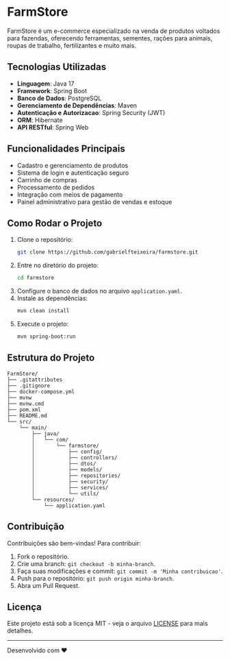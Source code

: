 # FarmStore

FarmStore é um e-commerce especializado na venda de produtos voltados para fazendas, oferecendo ferramentas, sementes, rações para animais, roupas de trabalho, fertilizantes e muito mais.

## Tecnologias Utilizadas

- **Linguagem**: Java 17
- **Framework**: Spring Boot
- **Banco de Dados**: PostgreSQL
- **Gerenciamento de Dependências**: Maven
- **Autenticação e Autorizacao**: Spring Security (JWT)
- **ORM**: Hibernate
- **API RESTful**: Spring Web

## Funcionalidades Principais

- Cadastro e gerenciamento de produtos
- Sistema de login e autenticação seguro
- Carrinho de compras
- Processamento de pedidos
- Integração com meios de pagamento
- Painel administrativo para gestão de vendas e estoque

## Como Rodar o Projeto

1. Clone o repositório:
   ```sh
   git clone https://github.com/gabrielfteixeira/farmstore.git
   ```
2. Entre no diretório do projeto:
   ```sh
   cd farmstore
   ```
3. Configure o banco de dados no arquivo `application.yaml`.
4. Instale as dependências:
   ```sh
   mvn clean install
   ```
5. Execute o projeto:
   ```sh
   mvn spring-boot:run
   ```

## Estrutura do Projeto

```
FarmStore/
├── .gitattributes
├── .gitignore
├── docker-compose.yml
├── mvnw
├── mvnw.cmd
├── pom.xml
├── README.md
└── src/
    └── main/
        ├── java/
        │   └── com/
        │       └── farmstore/
        │           ├── config/
        │           ├── controllers/
        │           ├── dtos/
        │           ├── models/
        │           ├── repositories/
        │           ├── security/
        │           ├── services/
        │           └── utils/
        └── resources/
            └── application.yaml
```


## Contribuição

Contribuições são bem-vindas! Para contribuir:
1. Fork o repositório.
2. Crie uma branch: `git checkout -b minha-branch`.
3. Faça suas modificações e commit: `git commit -m 'Minha contribuicao'`.
4. Push para o repositório: `git push origin minha-branch`.
5. Abra um Pull Request.

## Licença

Este projeto está sob a licença MIT - veja o arquivo [LICENSE](LICENSE) para mais detalhes.

---

Desenvolvido com ❤️

